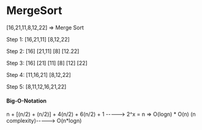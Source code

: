 # MergeSort

[16,21,11,8,12,22] => Merge Sort

Step 1: 
[16,21,11]  [8,12,22]

Step 2: 
[16] [21,11]  [8] [12.22]

Step 3:
[16] [21] [11]  [8] [12] [22]

Step 4:
[11,16,21]  [8,12,22]

Step 5: 
[8,11,12,16,21,22]

#### Big-O-Notation

n + [(n/2) + (n/2)] + 4(n/2) + 6(n/2) + 1 -----> 2^x = n => O(logn) * O(n) (n complexity)-----> O(n*logn)
